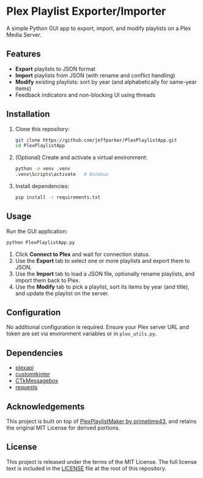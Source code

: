 # Plex Playlist Exporter/Importer

A simple Python GUI app to export, import, and modify playlists on a Plex Media Server.

## Features

- **Export** playlists to JSON format
- **Import** playlists from JSON (with rename and conflict handling)
- **Modify** existing playlists: sort by year (and alphabetically for same-year items)
- Feedback indicators and non-blocking UI using threads

## Installation

1. Clone this repository:
   ```bash
   git clone https://github.com/jeffparker/PlexPlaylistApp.git
   cd PlexPlaylistApp
   ```
2. (Optional) Create and activate a virtual environment:
   ```bash
   python -m venv .venv
   .venv\Scripts\activate   # Windows
   ```
3. Install dependencies:
   ```bash
   pip install -r requirements.txt
   ```

## Usage

Run the GUI application:
```bash
python PlexPlaylistApp.py
```

1. Click **Connect to Plex** and wait for connection status.
2. Use the **Export** tab to select one or more playlists and export them to JSON.
3. Use the **Import** tab to load a JSON file, optionally rename playlists, and import them back to Plex.
4. Use the **Modify** tab to pick a playlist, sort its items by year (and title), and update the playlist on the server.

## Configuration

No additional configuration is required. Ensure your Plex server URL and token are set via environment variables or in `plex_utils.py`.

## Dependencies

- [plexapi](https://github.com/pkkid/python-plexapi)
- [customtkinter](https://github.com/TomSchimansky/CustomTkinter)
- [CTkMessagebox](https://github.com/TomSchimansky/CustomTkinter)
- [requests](https://requests.readthedocs.io/)

## Acknowledgements

This project is built on top of [PlexPlaylistMaker by primetime43](https://github.com/primetime43/PlexPlaylistMaker), and retains the original MIT License for derived portions.

## License

This project is released under the terms of the MIT License. The full license text is included in the [LICENSE](./LICENSE) file at the root of this repository.
